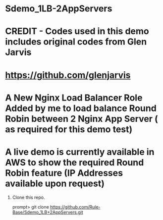 # Sdemo_1LB-2AppServers








# CREDIT - Codes used in this demo includes original codes from Glen Jarvis 
# https://github.com/glenjarvis
# A New Nginx Load Balancer Role Added by me to load balance Round Robin between 2 Nginx App Server ( as required for this demo test)
# A live demo is currently available in AWS to show the required Round Robin feature (IP Addresses available upon request)

1. Clone this repo.

    prompt> git clone https://github.com/Rule-Base/Sdemo_1LB+2AppServers.git
